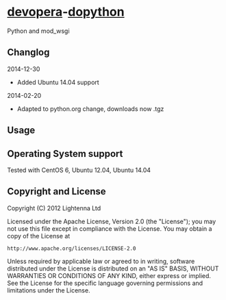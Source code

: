 [devopera](http://devopera.com)-[dopython](http://devopera.com/module/dopython)
==============

Python and mod_wsgi

Changlog
--------

2014-12-30

  * Added Ubuntu 14.04 support

2014-02-20

  * Adapted to python.org change, downloads now .tgz

Usage
-----

Operating System support
------------------------

Tested with CentOS 6, Ubuntu 12.04, Ubuntu 14.04

Copyright and License
---------------------

Copyright (C) 2012 Lightenna Ltd

Licensed under the Apache License, Version 2.0 (the "License"); you may not use this file except in compliance with the License. You may obtain a copy of the License at

    http://www.apache.org/licenses/LICENSE-2.0

Unless required by applicable law or agreed to in writing, software distributed under the License is distributed on an "AS IS" BASIS, WITHOUT WARRANTIES OR CONDITIONS OF ANY KIND, either express or implied. See the License for the specific language governing permissions and limitations under the License.
